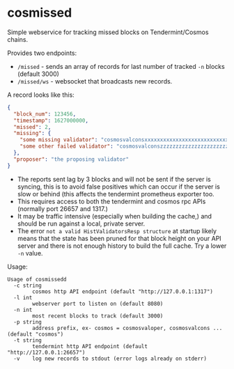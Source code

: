 # cosmissed

Simple webservice for tracking missed blocks on Tendermint/Cosmos chains.

Provides two endpoints:

* `/missed` - sends an array of records for last number of tracked `-n` blocks (default 3000)
* `/missed/ws` - websocket that broadcasts new records.

A record looks like this:

```json
{
  "block_num": 123456,
  "timestamp": 1627000000,
  "missed": 2,
  "missing": {
    "some missing validator": "cosmosvalconsxxxxxxxxxxxxxxxxxxxxxxxxxxxxxxxxxxxxxxx",
    "some other failed validator": "cosmosvalconszzzzzzzzzzzzzzzzzzzzzzzzzzzzzzzzzzzzzzz"
  },
  "proposer": "the proposing validator"
}
```

* The reports sent lag by 3 blocks and will not be sent if the server is syncing, this is to avoid false positives which
  can occur if the server is slow or behind (this affects the tendermint prometheus exporter too.
* This requires access to both the tendermint and cosmos rpc APIs (normally port 26657 and 1317.) 
* It may be traffic intensive (especially when building the cache,) and should be run against a local, private server.
* The error `not a valid HistValidatorsResp structure` at startup likely means that the state has been pruned for that block height
  on your API server and there is not enough history to build the full cache. Try a lower `-n` value.

Usage:

```
Usage of cosmissedd
  -c string
    	cosmos http API endpoint (default "http://127.0.0.1:1317")
  -l int
    	webserver port to listen on (default 8080)
  -n int
    	most recent blocks to track (default 3000)
  -p string
    	address prefix, ex- cosmos = cosmosvaloper, cosmosvalcons ... (default "cosmos")
  -t string
    	tendermint http API endpoint (default "http://127.0.0.1:26657")
  -v	log new records to stdout (error logs already on stderr)
```

